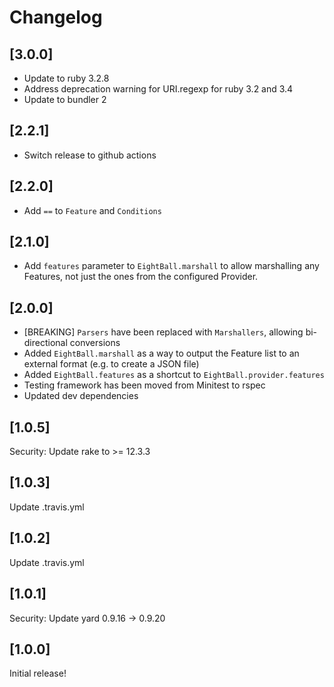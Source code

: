 # Changelog

## [3.0.0]

- Update to ruby 3.2.8
- Address deprecation warning for URI.regexp for ruby 3.2 and 3.4
- Update to bundler 2

## [2.2.1]

- Switch release to github actions

## [2.2.0]

- Add `==` to `Feature` and `Conditions`

## [2.1.0]

- Add `features` parameter to `EightBall.marshall` to allow marshalling any Features, not just the ones
   from the configured Provider.

## [2.0.0]

- [BREAKING] `Parsers` have been replaced with `Marshallers`, allowing bi-directional conversions
- Added `EightBall.marshall` as a way to output the Feature list to an external format (e.g. to create a JSON file)
- Added `EightBall.features` as a shortcut to `EightBall.provider.features`
- Testing framework has been moved from Minitest to rspec
- Updated dev dependencies

## [1.0.5]

Security: Update rake to >= 12.3.3

## [1.0.3]

Update .travis.yml

## [1.0.2]

Update .travis.yml

## [1.0.1]

Security: Update yard 0.9.16 -> 0.9.20

## [1.0.0]

Initial release!
